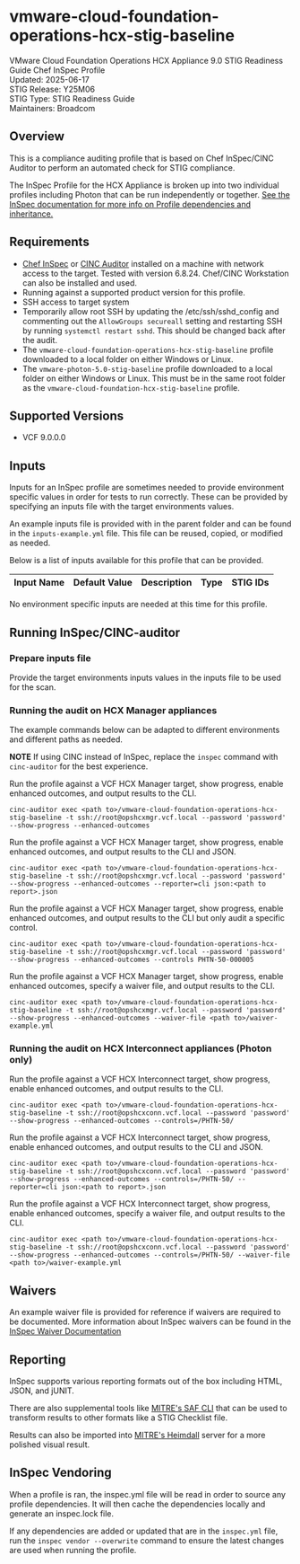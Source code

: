 # vmware-cloud-foundation-operations-hcx-stig-baseline
VMware Cloud Foundation Operations HCX Appliance 9.0 STIG Readiness Guide Chef InSpec Profile  
Updated: 2025-06-17  
STIG Release: Y25M06  
STIG Type: STIG Readiness Guide  
Maintainers: Broadcom  

## Overview
This is a compliance auditing profile that is based on Chef InSpec/CINC Auditor to perform an automated check for STIG compliance.  

The InSpec Profile for the HCX Appliance is broken up into two individual profiles including Photon that can be run independently or together. [See the InSpec documentation for more info on Profile dependencies and inheritance.](https://www.inspec.io/docs/reference/profiles/)  

## Requirements
- [Chef InSpec](https://downloads.chef.io/tools/inspec) or [CINC Auditor](https://cinc.sh/start/auditor/) installed on a machine with network access to the target. Tested with version 6.8.24. Chef/CINC Workstation can also be installed and used.
- Running against a supported product version for this profile.
- SSH access to target system
- Temporarily allow root SSH by updating the /etc/ssh/sshd_config and commenting out the `AllowGroups secureall` setting and restarting SSH by running `systemctl restart sshd`. This should be changed back after the audit.  
- The `vmware-cloud-foundation-operations-hcx-stig-baseline` profile downloaded to a local folder on either Windows or Linux.
- The `vmware-photon-5.0-stig-baseline` profile downloaded to a local folder on either Windows or Linux. This must be in the same root folder as the `vmware-cloud-foundation-hcx-stig-baseline` profile.

## Supported Versions
- VCF 9.0.0.0  

## Inputs
Inputs for an InSpec profile are sometimes needed to provide environment specific values in order for tests to run correctly. These can be provided by specifying an inputs file with the target environments values.  

An example inputs file is provided with in the parent folder and can be found in the `inputs-example.yml` file. This file can be reused, copied, or modified as needed.  

Below is a list of inputs available for this profile that can be provided.  

|     Input Name    |       Default Value       | Description |     Type    |   STIG IDs  |
|-------------------|---------------------------|-------------|-------------|-------------|

No environment specific inputs are needed at this time for this profile.  

## Running InSpec/CINC-auditor

### Prepare inputs file
Provide the target environments inputs values in the inputs file to be used for the scan.  

### Running the audit on HCX Manager appliances
The example commands below can be adapted to different environments and different paths as needed. 

**NOTE** If using CINC instead of InSpec, replace the `inspec` command with `cinc-auditor` for the best experience.  

Run the profile against a VCF HCX Manager target, show progress, enable enhanced outcomes, and output results to the CLI.
```
cinc-auditor exec <path to>/vmware-cloud-foundation-operations-hcx-stig-baseline -t ssh://root@opshcxmgr.vcf.local --password 'password' --show-progress --enhanced-outcomes
```

Run the profile against a VCF HCX Manager target, show progress, enable enhanced outcomes, and output results to the CLI and JSON.
```
cinc-auditor exec <path to>/vmware-cloud-foundation-operations-hcx-stig-baseline -t ssh://root@opshcxmgr.vcf.local --password 'password' --show-progress --enhanced-outcomes --reporter=cli json:<path to report>.json
```

Run the profile against a VCF HCX Manager target, show progress, enable enhanced outcomes, and output results to the CLI but only audit a specific control.
```
cinc-auditor exec <path to>/vmware-cloud-foundation-operations-hcx-stig-baseline -t ssh://root@opshcxmgr.vcf.local --password 'password' --show-progress --enhanced-outcomes --controls PHTN-50-000005
```

Run the profile against a VCF HCX Manager target, show progress, enable enhanced outcomes, specify a waiver file, and output results to the CLI.
```
cinc-auditor exec <path to>/vmware-cloud-foundation-operations-hcx-stig-baseline -t ssh://root@opshcxmgr.vcf.local --password 'password' --show-progress --enhanced-outcomes --waiver-file <path to>/waiver-example.yml
```

### Running the audit on HCX Interconnect appliances (Photon only)

Run the profile against a VCF HCX Interconnect target, show progress, enable enhanced outcomes, and output results to the CLI.
```
cinc-auditor exec <path to>/vmware-cloud-foundation-operations-hcx-stig-baseline -t ssh://root@opshcxconn.vcf.local --password 'password' --show-progress --enhanced-outcomes --controls=/PHTN-50/
```

Run the profile against a VCF HCX Interconnect target, show progress, enable enhanced outcomes, and output results to the CLI and JSON.
```
cinc-auditor exec <path to>/vmware-cloud-foundation-operations-hcx-stig-baseline -t ssh://root@opshcxconn.vcf.local --password 'password' --show-progress --enhanced-outcomes --controls=/PHTN-50/ --reporter=cli json:<path to report>.json
```

Run the profile against a VCF HCX Interconnect target, show progress, enable enhanced outcomes, specify a waiver file, and output results to the CLI.
```
cinc-auditor exec <path to>/vmware-cloud-foundation-operations-hcx-stig-baseline -t ssh://root@opshcxconn.vcf.local --password 'password' --show-progress --enhanced-outcomes --controls=/PHTN-50/ --waiver-file <path to>/waiver-example.yml
```

## Waivers
An example waiver file is provided for reference if waivers are required to be documented. More information about InSpec waivers can be found in the [InSpec Waiver Documentation](https://docs.chef.io/inspec/waivers/)  

## Reporting
InSpec supports various reporting formats out of the box including HTML, JSON, and jUNIT.  

There are also supplemental tools like [MITRE's SAF CLI](https://github.com/mitre/saf) that can be used to transform results to other formats like a STIG Checklist file.  

Results can also be imported into [MITRE's Heimdall](https://github.com/mitre/heimdall2) server for a more polished visual result.

## InSpec Vendoring
When a profile is ran, the inspec.yml file will be read in order to source any profile dependencies. It will then cache the dependencies locally and generate an inspec.lock file.  

If any dependencies are added or updated that are in the `inspec.yml` file, run the `inspec vendor --overwrite` command to ensure the latest changes are used when running the profile. 
